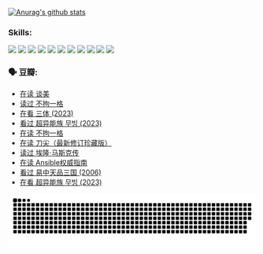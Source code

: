 
[![Anurag's github stats](https://github-readme-stats.vercel.app/api?username=w940853815)](https://github.com/anuraghazra/github-readme-stats)

### Skills:

<code><img height="32" src="https://cdn.jsdelivr.net/npm/simple-icons@v5/icons/python.svg"></code>
<code><img height="32" src="https://cdn.jsdelivr.net/npm/simple-icons@v5/icons/javascript.svg"></code>
<code><img height="32" src="https://cdn.jsdelivr.net/npm/simple-icons@v5/icons/django.svg"></code>
<code><img height="32" src="https://cdn.jsdelivr.net/npm/simple-icons@v5/icons/flask.svg"></code>
<code><img height="32" src="https://cdn.jsdelivr.net/npm/simple-icons@v5/icons/vuetify.svg"></code>
<code><img height="32" src="https://cdn.jsdelivr.net/npm/simple-icons@v5/icons/git.svg"></code>
<code><img height="32" src="https://cdn.jsdelivr.net/npm/simple-icons@v5/icons/docker.svg"></code>
<code><img height="32" src="https://cdn.jsdelivr.net/npm/simple-icons@v5/icons/postgresql.svg"></code>
<code><img height="32" src="https://cdn.jsdelivr.net/npm/simple-icons@v5/icons/elasticsearch.svg"></code>
<code><img height="32" src="https://cdn.jsdelivr.net/npm/simple-icons@v5/icons/macos.svg"></code>
<code><img height="32" src="https://cdn.jsdelivr.net/npm/simple-icons@v5/icons/linux.svg"></code>

### 🗣 豆瓣:

<!-- DOUBAN-ACTIVITIES:START -->
- [在读 谈美](https://www.douban.com/people/136069238/status/4560861771/?_i=12197335)
- [读过 不拘一格](https://www.douban.com/people/136069238/status/4560861445/?_i=12197335)
- [在看 三体‎ (2023)](https://www.douban.com/people/136069238/status/4558185093/?_i=12197335)
- [看过 超异能族 무빙‎ (2023)](https://www.douban.com/people/136069238/status/4556824186/?_i=12197335)
- [在读 不拘一格](https://www.douban.com/people/136069238/status/4541712161/?_i=12197335)
- [在读 刀尖（最新修订珍藏版）](https://www.douban.com/people/136069238/status/4541711339/?_i=12197335)
- [读过 埃隆·马斯克传](https://www.douban.com/people/136069238/status/4541710351/?_i=12197335)
- [在读 Ansible权威指南](https://www.douban.com/people/136069238/status/4539151450/?_i=12197335)
- [看过 易中天品三国‎ (2006)](https://www.douban.com/people/136069238/status/4529910812/?_i=12197335)
- [在看 超异能族 무빙‎ (2023)](https://www.douban.com/people/136069238/status/4527291077/?_i=12197335)
<!-- DOUBAN-ACTIVITIES:END -->


![Snake animation](https://raw.githubusercontent.com/w940853815/w940853815/output/github-contribution-grid-snake.svg)

<!--
**w940853815/w940853815** is a ✨ _special_ ✨ repository because its `README.md` (this file) appears on your GitHub profile.

Here are some ideas to get you started:

- 🔭 I’m currently working on ...
- 🌱 I’m currently learning ...
- 👯 I’m looking to collaborate on ...
- 🤔 I’m looking for help with ...
- 💬 Ask me about ...
- 📫 How to reach me: ...
- 😄 Pronouns: ...
- ⚡ Fun fact: ...
-->
